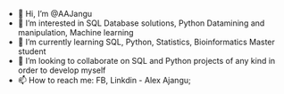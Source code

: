 - 👋 Hi, I’m @AAJangu
- 👀 I’m interested in SQL Database solutions, Python Datamining and manipulation, Machine learning 
- 🌱 I’m currently learning SQL, Python, Statistics, Bioinformatics Master student
- 💞️ I’m looking to collaborate on SQL and Python projects of any kind in order to develop myself 
- 📫 How to reach me: FB, Linkdin - Alex Ajangu;

<!---
AAJangu/AAJangu is a ✨ special ✨ repository because its `README.md` (this file) appears on your GitHub profile.
You can click the Preview link to take a look at your changes.
--->
